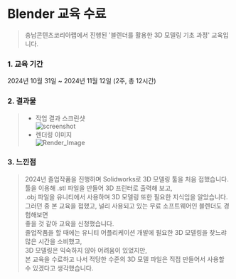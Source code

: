 # Blender 교육 수료
> 충남콘텐츠코리아랩에서 진행된 '블렌더를 활용한 3D 모델링 기초 과정' 교육입니다.

### 1. 교육 기간
2024년 10월 31일 ~ 2024년 11월 12일 (2주, 총 12시간)  

### 2. 결과물
> - 작업 결과 스크린샷  
> ![screenshot](https://github.com/user-attachments/assets/432497db-f90e-4f2d-9009-8dce0fdd0bd0)
> - 렌더링 이미지  
> ![Render_Image](https://github.com/user-attachments/assets/13cde1d4-5e9f-4618-9332-0fe89b433243)

### 3. 느낀점
> 2024년 졸업작품을 진행하며 Solidworks로 3D 모델링 툴을 처음 접했습니다.  
> 툴을 이용해 .stl 파일을 만들어 3D 프린터로 출력해 보고,  
> .obj 파일을 유니티에서 사용하며 3D 모델링 또한 필요한 지식임을 알았습니다.  
> 그러던 중 본 교육을 접했고, 널리 사용되고 있는 무료 소프트웨어인 블렌더도 경험해보면  
> 좋을 것 같아 교육을 신청했습니다.  
> 졸업작품을 할 때에는 유니티 어플리케이션 개발에 필요한 3D 모델링을 찾느랴 많은 시간을 소비했고,  
> 3D 모델링은 익숙하지 않아 어려움이 있었지만,  
> 본 교육을 수료하고 나서 적당한 수준의 3D 모델 파일은 직접 만들어서 사용할 수 있겠다고 생각했습니다.

